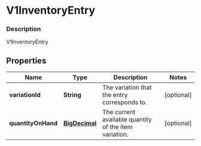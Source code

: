 
# V1InventoryEntry

### Description

V1InventoryEntry

## Properties
Name | Type | Description | Notes
------------ | ------------- | ------------- | -------------
**variationId** | **String** | The variation that the entry corresponds to. |  [optional]
**quantityOnHand** | [**BigDecimal**](BigDecimal.md) | The current available quantity of the item variation. |  [optional]



